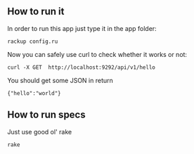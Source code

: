 ## How to run it

In order to run this app just type it in the app folder:

    rackup config.ru

Now you can safely use curl to check whether it works or not:

    curl -X GET  http://localhost:9292/api/v1/hello

You should get some JSON in return

    {"hello":"world"}


## How to run specs

Just use good ol' rake

    rake



